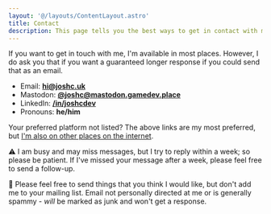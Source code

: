 ```yaml
---
layout: '@/layouts/ContentLayout.astro'
title: Contact
description: This page tells you the best ways to get in contact with me!
---
```


If you want to get in touch with me, I'm available in most places. However, I do ask you that if you want a guaranteed longer response if you could send that as an email.

- Email: **[hi@joshc.uk](mailto:hi@joshc.uk)**
- Mastodon: **[@joshc@mastodon.gamedev.place](https://mastodon.gamedev.place/@joshc)**
- LinkedIn: **[/in/joshcdev](https://www.linkedin.com/in/joshcdev/)**
- Pronouns: **he/him**

Your preferred platform not listed? The above links are my most preferred, but [I'm also on other places on the internet](/links).

<div id="comment-box">

<span aria-hidden="true">⚠️</span> I am busy and may miss messages, but I try to reply within a week; so please be patient.
If I've missed your message after a week, please feel free to send a follow-up.

<span aria-hidden="true">📨</span> Please feel free to send things that you think I would like, but don't add me to your mailing list. Email not personally directed at me or is generally spammy - *will* be marked as junk and won't get a response.

</div>